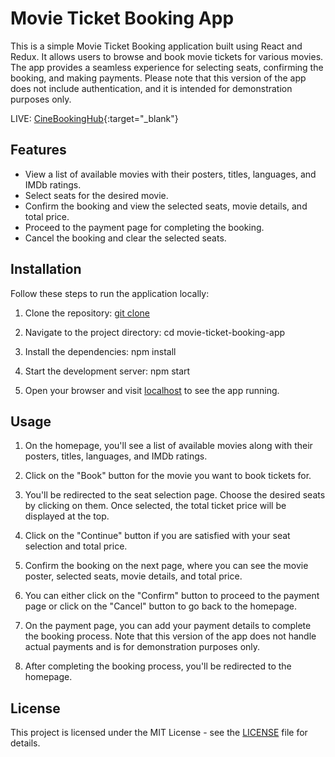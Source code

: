 # Movie Ticket Booking App

This is a simple Movie Ticket Booking application built using React and Redux. It allows users to browse and book movie tickets for various movies. The app provides a seamless experience for selecting seats, confirming the booking, and making payments. Please note that this version of the app does not include authentication, and it is intended for demonstration purposes only.


LIVE: [CineBookingHub](https://cinebookinghub.netlify.app/){:target="_blank"}


## Features

- View a list of available movies with their posters, titles, languages, and IMDb ratings.
- Select seats for the desired movie.
- Confirm the booking and view the selected seats, movie details, and total price.
- Proceed to the payment page for completing the booking.
- Cancel the booking and clear the selected seats.



## Installation

Follow these steps to run the application locally:

1. Clone the repository: [git clone](https://github.com/vaibhav209/movie-ticket-booking.git)

3. Navigate to the project directory: cd movie-ticket-booking-app

5. Install the dependencies: npm install

7. Start the development server: npm start

9. Open your browser and visit [localhost](http://localhost:3000) to see the app running.



## Usage

1. On the homepage, you'll see a list of available movies along with their posters, titles, languages, and IMDb ratings.

2. Click on the "Book" button for the movie you want to book tickets for.

3. You'll be redirected to the seat selection page. Choose the desired seats by clicking on them. Once selected, the total ticket price will be displayed at the top.

4. Click on the "Continue" button if you are satisfied with your seat selection and total price.

5. Confirm the booking on the next page, where you can see the movie poster, selected seats, movie details, and total price.

6. You can either click on the "Confirm" button to proceed to the payment page or click on the "Cancel" button to go back to the homepage.

7. On the payment page, you can add your payment details to complete the booking process. Note that this version of the app does not handle actual payments and is for demonstration purposes only.

8. After completing the booking process, you'll be redirected to the homepage.



## License

This project is licensed under the MIT License - see the [LICENSE](LICENSE) file for details.
